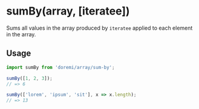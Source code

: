# sumBy(array, [iteratee])

Sums all values in the array produced by `iteratee` applied to each element in the array.

## Usage

```js
import sumBy from 'doremi/array/sum-by';

sumBy([1, 2, 3]);
// => 6

sumBy(['lorem', 'ipsum', 'sit'], x => x.length);
// => 13
```
